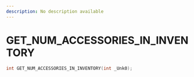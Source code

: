 ```yaml
---
description: No description available 
---
```


# GET_NUM_ACCESSORIES_IN_INVENTORY

```cpp
int GET_NUM_ACCESSORIES_IN_INVENTORY(int _Unk0);
```